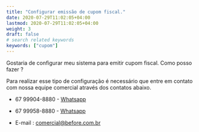 ```yaml
---
title: "Configurar emissão de cupom fiscal."
date: 2020-07-29T11:02:05+04:00
lastmod: 2020-07-29T11:02:05+04:00
weight: 3
draft: false
# search related keywords
keywords: ["cupom"]
---
```


Gostaria de configurar meu sistema para emitir cupom fiscal. Como posso fazer ?

Para realizar esse tipo de configuração é necessário que entre em contato com nossa equipe comercial através dos contatos abaixo.

- 67 99904-8880 - [Whatsapp](https://api.whatsapp.com/send?phone=556799048880&text=Before%20TI)
- 67 99958-8880 - [Whatsapp](https://api.whatsapp.com/send?phone=556799588880&text=Before%20TI)

- E-mail : comercial@before.com.br
